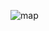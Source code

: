 ![map](https://user-images.githubusercontent.com/94627774/161220580-e4e91ada-8bc3-4a1e-810f-590417284e2d.png)
